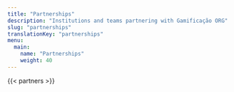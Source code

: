```yaml
---
title: "Partnerships"
description: "Institutions and teams partnering with Gamificação ORG"
slug: "partnerships"
translationKey: "partnerships"
menu:
  main:
    name: "Partnerships"
    weight: 40
---
```


{{< partners >}}

